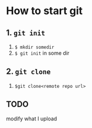 # How to start git

## 1. `git init`

1. `$ mkdir somedir`
2. `$ git init` in some dir


## 2. `git clone`
1. `$git clone<remote repo url>`

## TODO
modify what I upload
